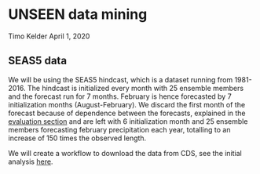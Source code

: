UNSEEN data mining
================
Timo Kelder
April 1, 2020

SEAS5 data
----------

We will be using the SEAS5 hindcast, which is a dataset running from 1981-2016. The hindcast is initialized every month with 25 ensemble members and the forecast run for 7 months. February is hence forecasted by 7 initialization months (August-February). We discard the first month of the forecast because of dependence between the forecasts, explained in the [evaluation section](Evaluation.md) and are left with 6 initialization month and 25 ensemble members forecasting february precipitation each year, totalling to an increase of 150 times the observed length.

We will create a workflow to download the data from CDS, see the initial analysis [here](https://nbviewer.jupyter.org/github/esowc/UNSEEN-open/blob/master/Initial_data_download.ipynb).
